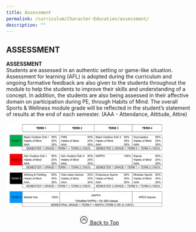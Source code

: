 ```yaml
---
title: Assessment
permalink: /curriculum/Character-Education/assessment/
description: ""
---
```

## ASSESSMENT

**ASSESSMENT**<br>
Students are assessed in an authentic setting or game-like situation. Assessment for learning (AFL) is adopted during the curriculum and ongoing formative feedback are also given to the students throughout the module to help the students to improve their skills and understanding of a concept. In addition, the students are also being assessed in their affective domain on participation during PE, through Habits of Mind. The overall Sports & Wellness module grade will be reflected in the student’s statement of results at the end of each semester. (AAA - Attendance, Attitude, Attire)

<img src="/images/assessment.png" style="width:85%">

<p align="center"><a href="#"><img src="/images/arrow-up.jpg" style="width:25px; display:inline"/> Back to Top </a> </p>